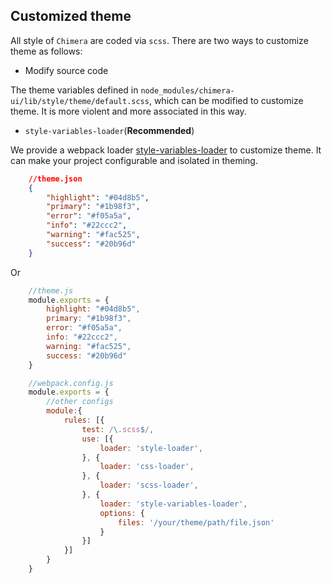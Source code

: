 ## Customized theme
All style of ```Chimera``` are coded via ```scss```. There are two ways to customize theme as follows:

* Modify source code

The theme variables defined in ```node_modules/chimera-ui/lib/style/theme/default.scss```, which can be modified to customize theme. It is more violent and more associated in this way.

* ```style-variables-loader```(**Recommended**)

We provide a webpack loader [style-variables-loader](https://github.com/AnacondaY/style-variables-loader) to customize theme. It can make your project configurable and isolated in theming.

```json
    //theme.json
    {
        "highlight": "#04d8b5",
        "primary": "#1b98f3",
        "error": "#f05a5a",
        "info": "#22ccc2",
        "warning": "#fac525",
        "success": "#20b96d"
    }
```
Or
```js
    //theme.js
    module.exports = {
        highlight: "#04d8b5",
        primary: "#1b98f3",
        error: "#f05a5a",
        info: "#22ccc2",
        warning: "#fac525",
        success: "#20b96d"
    }
```

```javascript
    //webpack.config.js
    module.exports = {
        //other configs
        module:{
            rules: [{
                test: /\.scss$/,
                use: [{
                    loader: 'style-loader',
                }, {
                    loader: 'css-loader',
                }, {
                    loader: 'scss-loader',
                }, {
                    loader: 'style-variables-loader',
                    options: {
                        files: '/your/theme/path/file.json'
                    }
                }]
            }]
        }
    }
```